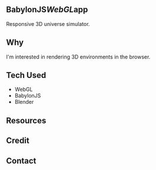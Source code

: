 ## BabylonJS*WebGL*app
Responsive 3D universe simulator.

## Why

I'm interested in rendering 3D environments in the browser.

## Tech Used

* WebGL
* BabylonJS
* Blender

## Resources

## Credit

## Contact

